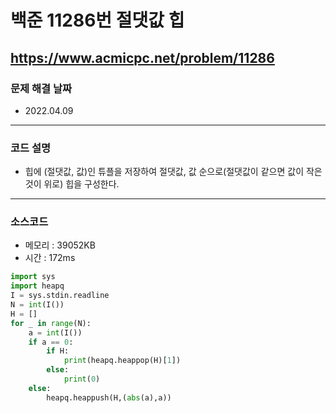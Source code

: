 # 백준 11286번 절댓값 힙
https://www.acmicpc.net/problem/11286
---

### 문제 해결 날짜
- 2022.04.09
---

### 코드 설명
- 힙에 (절댓값, 값)인 튜플을 저장하여 절댓값, 값 순으로(절댓값이 같으면 값이 작은 것이 위로) 힙을 구성한다.
---

### 소스코드
- 메모리 : 39052KB
- 시간 : 172ms
```Python
import sys
import heapq
I = sys.stdin.readline
N = int(I())
H = []
for _ in range(N):
    a = int(I())
    if a == 0:
        if H:
            print(heapq.heappop(H)[1])
        else:
            print(0)
    else:
        heapq.heappush(H,(abs(a),a))
```